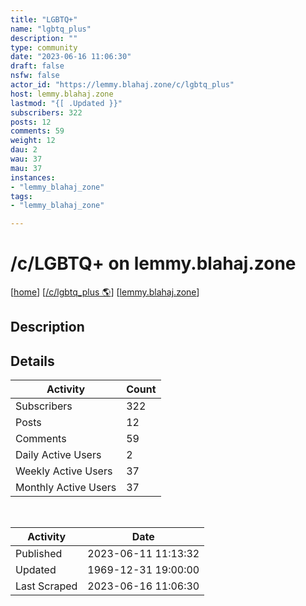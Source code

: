 ```yaml
---
title: "LGBTQ+" 
name: "lgbtq_plus"
description: ""
type: community
date: "2023-06-16 11:06:30"
draft: false
nsfw: false
actor_id: "https://lemmy.blahaj.zone/c/lgbtq_plus"
host: lemmy.blahaj.zone
lastmod: "{[ .Updated }}"
subscribers: 322
posts: 12
comments: 59
weight: 12
dau: 2
wau: 37
mau: 37
instances:
- "lemmy_blahaj_zone"
tags: 
- "lemmy_blahaj_zone"

---
```


# /c/LGBTQ+ on lemmy.blahaj.zone

[[home](/)]
[[/c/lgbtq_plus 🌎](https://lemmy.blahaj.zone/c/lgbtq_plus)]
[[lemmy.blahaj.zone](/instances/lemmy_blahaj_zone)]


## Description 

<blockquote class="description">

</blockquote>


## Details

| Activity | Count  |
|----------------------|---|
| Subscribers          | 322 |
| Posts                | 12  |
| Comments             | 59  |
| Daily Active Users   | 2  |
| Weekly Active Users  | 37  |
| Monthly Active Users | 37  |

<br>

| Activity | Date |
|----------------------|---|
| Published            | 2023-06-11 11:13:32 |
| Updated              | 1969-12-31 19:00:00 |
| Last Scraped         | 2023-06-16 11:06:30 |
